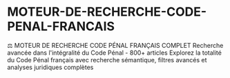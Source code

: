 # MOTEUR-DE-RECHERCHE-CODE-PENAL-FRANCAIS
⚖️ MOTEUR DE RECHERCHE CODE PÉNAL FRANÇAIS COMPLET Recherche avancée dans l'intégralité du Code Pénal - 800+ articles Explorez la totalité du Code Pénal français avec recherche sémantique, filtres avancés et analyses juridiques complètes
